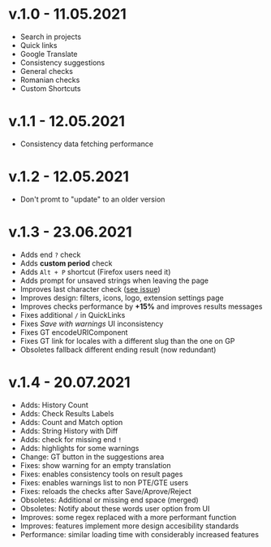 # v.1.0 - 11.05.2021
  * Search in projects
  * Quick links
  * Google Translate
  * Consistency suggestions
  * General checks
  * Romanian checks
  * Custom Shortcuts

# v.1.1 - 12.05.2021
* Consistency data fetching performance 

# v.1.2 - 12.05.2021
* Don't promt to "update" to an older version

# v.1.3 - 23.06.2021
* Adds end `?` check
* Adds **custom period** check
* Adds `Alt + P` shortcut (Firefox users need it)
* Adds prompt for unsaved strings when leaving the page
* Improves last character check ([see issue](https://github.com/vlad-timotei/wpgp-tools/issues/1#issuecomment-843997677))
* Improves design: filters, icons, logo, extension settings page 
* Improves checks performance by **+15%** and improves results messages
* Fixes additional `/` in QuickLinks
* Fixes *Save with warnings* UI inconsistency
* Fixes GT encodeURIComponent
* Fixes GT link for locales with a different slug than the one on GP
* Obsoletes fallback different ending result (now redundant)

# v.1.4 - 20.07.2021
* Adds: History Count
* Adds: Check Results Labels
* Adds: Count and Match option
* Adds: String History with Diff
* Adds: check for missing end `!`
* Adds: highlights for some warnings
* Change: GT button in the suggestions area
* Fixes: show warning for an empty translation
* Fixes: enables consistency tools on result pages
* Fixes: enables warnings list to non PTE/GTE users
* Fixes: reloads the checks after Save/Aprove/Reject
* Obsoletes: Additional or missing end space (merged)
* Obsoletes: Notify about these words user option from UI
* Improves: some regex replaced with a more performant function
* Improves: features implement more design accesibility standards
* Performance: similar loading time with considerably increased features